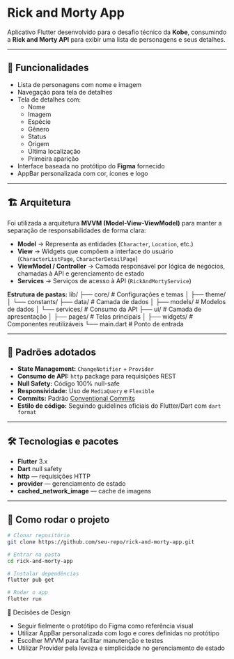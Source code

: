 # Rick and Morty App

Aplicativo Flutter desenvolvido para o desafio técnico da **Kobe**, consumindo a **Rick and Morty API** para exibir uma lista de personagens e seus detalhes.

---

## 📱 Funcionalidades

- Lista de personagens com nome e imagem
- Navegação para tela de detalhes  
- Tela de detalhes com:  
  - Nome  
  - Imagem  
  - Espécie  
  - Gênero  
  - Status  
  - Origem  
  - Última localização  
  - Primeira aparição  
- Interface baseada no protótipo do **Figma** fornecido  
- AppBar personalizada com cor, ícones e logo  

---

## 🏗 Arquitetura

Foi utilizada a arquitetura **MVVM (Model-View-ViewModel)** para manter a separação de responsabilidades de forma clara:

- **Model** → Representa as entidades (`Character`, `Location`, etc.)  
- **View** → Widgets que compõem a interface do usuário (`CharacterListPage`, `CharacterDetailPage`)  
- **ViewModel / Controller** → Camada responsável por lógica de negócios, chamadas à API e gerenciamento de estado  
- **Services** → Serviços de acesso à API (`RickAndMortyService`)  

**Estrutura de pastas:**
lib/
├── core/ # Configurações e temas
│ ├── theme/
│ └── constants/
├── data/ # Camada de dados
│ ├── models/ # Modelos de dados
│ └── services/ # Consumo da API
├── ui/ # Camada de apresentação
│ ├── pages/ # Telas principais
│ ├── widgets/ # Componentes reutilizáveis
└── main.dart # Ponto de entrada


---

## 📐 Padrões adotados

- **State Management:** `ChangeNotifier` + `Provider`  
- **Consumo de API:** `http` package para requisições REST  
- **Null Safety:** Código 100% null-safe  
- **Responsividade:** Uso de `MediaQuery` e `Flexible`  
- **Commits:** Padrão [Conventional Commits](https://www.conventionalcommits.org/)  
- **Estilo de código:** Seguindo guidelines oficiais do Flutter/Dart com `dart format`  

---

## 🛠 Tecnologias e pacotes

- **Flutter** 3.x  
- **Dart** null safety  
- **http** — requisições HTTP  
- **provider** — gerenciamento de estado  
- **cached_network_image** — cache de imagens  

---

## 🚀 Como rodar o projeto

```bash
# Clonar repositório
git clone https://github.com/seu-repo/rick-and-morty-app.git

# Entrar na pasta
cd rick-and-morty-app

# Instalar dependências
flutter pub get

# Rodar o app
flutter run
```

📌 Decisões de Design
- Seguir fielmente o protótipo do Figma como referência visual
- Utilizar AppBar personalizada com logo e cores definidas no protótipo
- Escolher MVVM para facilitar manutenção e testes
- Utilizar Provider pela leveza e simplicidade no gerenciamento de estado
